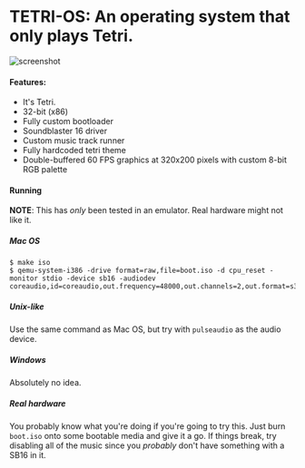 # TETRI-OS: An operating system that only plays Tetri.

![screenshot](images/0.png)

#### Features:
- It's Tetri.
- 32-bit (x86)
- Fully custom bootloader
- Soundblaster 16 driver
- Custom music track runner
- Fully hardcoded tetri theme
- Double-buffered 60 FPS graphics at 320x200 pixels with custom 8-bit RGB palette

#### Running
**NOTE**: This has *only* been tested in an emulator. Real hardware might not like it.

##### Mac OS
```
$ make iso
$ qemu-system-i386 -drive format=raw,file=boot.iso -d cpu_reset -monitor stdio -device sb16 -audiodev coreaudio,id=coreaudio,out.frequency=48000,out.channels=2,out.format=s32
```

##### Unix-like
Use the same command as Mac OS, but try with `pulseaudio` as the audio device.

##### Windows
Absolutely no idea.

##### Real hardware
You probably know what you're doing if you're going to try this. Just burn `boot.iso` onto some bootable media and give it a go. If things break, try disabling all of the music since you *probably* don't have something with a SB16 in it.
